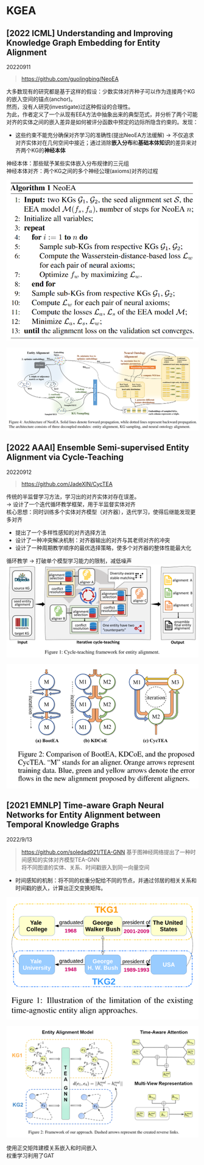 # KGEA
## [2022 ICML] Understanding and Improving Knowledge Graph Embedding for Entity Alignment
20220911  
> https://github.com/guolingbing/NeoEA

大多数现有的研究都是基于这样的假设：少数实体对齐种子可以作为连接两个KG的嵌入空间的锚点(anchor)。  
然而，没有人研究(investigate)过这种假设的合理性。  
为此，作者定义了一个从现有EEA方法中抽象出来的典型范式，并分析了两个可能对齐的实体之间的嵌入差异是如何被评分函数中预定的边际所隐含约束的。发现：  
- 这些约束不能充分确保对齐学习的准确性(提出NeoEA方法缓解)
-> 不仅追求对齐实体对在几何空间中接近；通过消除**嵌入分布**和**基础本体知识**的差异来对齐两个KG的**神经本体**  

神经本体：那些赋予某些实体嵌入分布规律的三元组  
神经本体对齐：两个KG之间的多个神经公理(axioms)对齐的过程  

![1662864833874](image/KGEA/1662864833874.png)  

![1662864914845](image/KGEA/1662864914845.png)

## [2022 AAAI] Ensemble Semi-supervised Entity Alignment via Cycle-Teaching  
20220912  
> https://github.com/JadeXIN/CycTEA

传统的半监督学习方法，学习出的对齐实体对存在误差。  
-> 设计了一个迭代循环教学框架，用于半监督实体对齐  
核心思想：同时训练多个实体对齐模型（对齐器），迭代学习，使得后继能发现更多对齐  
- 提出了一个多样性感知的对齐选择方法  
- 设计了一种冲突解决机制：对齐器输出的对齐与其老师对齐的冲突  
- 设计了一种周期教学顺序的最优选择策略，使多个对齐器的整体性能最大化  

循环教学 -> 打破单个模型学习能力的限制，减低噪声  
![1662948021238](image/KGEA/1662948021238.png)

![1662948118513](image/KGEA/1662948118513.png)

## [2021 EMNLP] Time-aware Graph Neural Networks for Entity Alignment between Temporal Knowledge Graphs
2022/9/13

>  https://github.com/soledad921/TEA-GNN 
基于图神经网络提出了一种时间感知的实体对齐模型TEA-GNN  
将不同图谱的实体、关系、时间戳嵌入到同一向量空间  
- 时间感知的机制：将不同的权重分配给不同的节点，并通过邻居的相关关系和时间戳的嵌入，计算出正交变换矩阵。
 
![1663073391264](image/KGEA/1663073391264.png)

![1663073499522](image/KGEA/1663073499522.png)

使用正交矩阵建模关系嵌入和时间嵌入  
权重学习利用了GAT  


